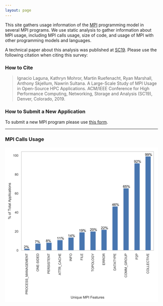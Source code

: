 ```yaml
---
layout: page
---
```


This site gathers usage information of the [MPI](https://www.mpi-forum.org/) programming model in several MPI programs.
We use static analysis to gather information about MPI usage, including MPI calls usage, size of code, and usage of MPI with other programming models and languages. 

A technical paper about this analysis was published at [SC19](https://sc19.supercomputing.org/). Please use the following citation when citing this survey:

### How to Cite

> Ignacio Laguna, Kathryn Mohror, Martin Ruefenacht, Ryan Marshall, Anthony Skjellum, Nawrin Sultana. A Large-Scale Study of MPI Usage in Open-Source HPC Applications. ACM/IEEE Conference for High Performance Computing, Networking, Storage and Analysis (SC19), Denver, Colorado, 2019.

### How to Submit a New Application

To submit a new MPI program please use [this form](/submit).

---

### MPI Calls Usage

![Feature set usage by application percentage](/app_percentage.png)
